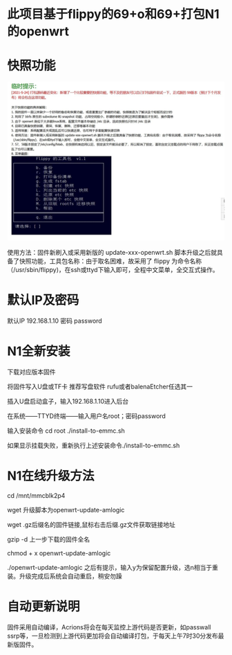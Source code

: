 # 此项目基于flippy的69+o和69+打包N1的openwrt

# 快照功能
![Alt text](https://github.com/0118Add/N1dabao/blob/main/img/kuazhao.jpg)

使用方法：固件新刷入或采用新版的 update-xxx-openwrt.sh 脚本升级之后就具备了快照功能，工具包名称：由于取名困难，故采用了 flippy 为命令名称（/usr/sbin/flippy)，在ssh或ttyd下输入即可，全程中文菜单，全交互式操作。

# 默认IP及密码
默认IP 192.168.1.10  密码 password

# N1全新安装
 下载对应版本固件
 
 将固件写入U盘或TF卡 推荐写盘软件 rufu或者balenaEtcher任选其一
 
 插入U盘启动盒子，输入192.168.1.10进入后台
 
 在系统——TTYD终端——输入用户名root；密码password
 
 输入安装命令 cd root ./install-to-emmc.sh
 
 如果显示挂载失败，重新执行上述安装命令./install-to-emmc.sh

# N1在线升级方法
 
 cd /mnt/mmcblk2p4
 
 wget 升级脚本为openwrt-update-amlogic
 
 wget .gz后缀名的固件链接,鼠标右击后缀.gz文件获取链接地址
 
 gzip -d 上一步下载的固件全名
 
 chmod + x openwrt-update-amlogic
 
 ./openwrt-update-amlogic 之后有提示，输入y为保留配置升级，选n相当于重装。升级完成后系统会自动重启，稍安勿躁


# 自动更新说明
 固件采用自动编译，Acrions将会在每天监控上游代码是否更新，如passwall ssrp等，一旦检测到上游代码更加将会自动编译打包，于每天上午7时30分发布最新版固件。
